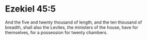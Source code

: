 # Ezekiel 45:5

And the five and twenty thousand of length, and the ten thousand of breadth, shall also the Levites, the ministers of the house, have for themselves, for a possession for twenty chambers.